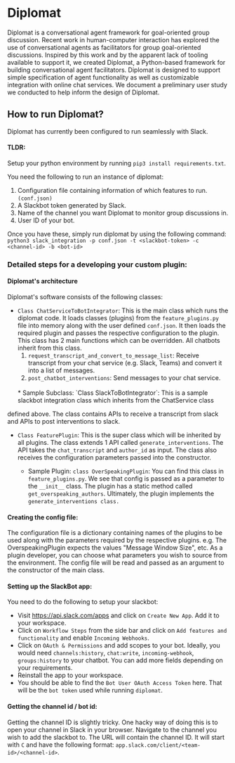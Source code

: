 # Diplomat

Diplomat is a conversational agent framework for goal-oriented group discussion. Recent work in human-computer interaction has explored the use of conversational agents as facilitators for group goal-oriented discussions. Inspired by this work and by the apparent lack of tooling available to support it, we created Diplomat, a Python-based framework for building conversational agent facilitators. Diplomat is designed to support simple specification of agent functionality as well as customizable integration with online chat services. We document a preliminary user study we conducted to help inform the design of Diplomat.

## How to run Diplomat? 
Diplomat has currently been configured to run seamlessly with Slack. 

#### TLDR:
Setup your python environment by running 
`pip3 install requirements.txt`.

You need the following to run an instance of diplomat: 
1. Configuration file containing information of which features to run. `(conf.json)`
2. A Slackbot token generated by Slack.
3. Name of the channel you want Diplomat to monitor group discussions in.
4. User ID of your bot. 

Once you have these, simply run diplomat by using the following command: 
`python3 slack_integration -p conf.json -t <slackbot-token> -c <channel-id> -b <bot-id>` 

### Detailed steps for a developing your custom plugin:
#### Diplomat's architecture
Diplomat's software consists of the following classes: 

* `Class ChatServiceToBotIntegrator`: This is the main class which runs the diplomat code. 
It loads classes (plugins) from the `feature_plugins.py` file into memory along with the user defined `conf.json`. 
It then loads the required plugin and passes the respective configuration to the plugin. This class has 2 main functions 
which can be overridden. All chatbots inherit from this class. 
    1. `request_transcript_and_convert_to_message_list`: Receive transcript from your chat service (e.g. Slack, Teams)
    and convert it into a list of messages.
    2. `post_chatbot_interventions`: Send messages to your chat service.     
    <br>
    * Sample Subclass: `Class SlackToBotIntegrator`: This is a sample slackbot integration class which inherits from the ChatService class 
defined above. The class contains APIs to receive a transcript from slack and APIs to post interventions to slack. 

* `Class FeaturePlugin`: This is the super class which will be inherited by all plugins. The class extends 1 API called
`generate_interventions`. The API takes the `chat_transcript` and `author_id` as input. The class also receives the 
configuration parameters passed into the constructor. 

    * Sample Plugin: `class OverSpeakingPlugin`:  You can find this class in `feature_plugins.py`. We see that config is passed 
as a parameter to the `__init__` class. The plugin has a static method called `get_overspeaking_authors`. Ultimately, the plugin
implements the `generate_interventions class.` 
 

#### Creating the config file: 
The configuration file is a dictionary containing names of the plugins to be used along with the parameters required 
by the respective plugins. e.g. The OverspeakingPlugin expects the values "Message Window Size", etc. 
As a plugin developer, you can choose what parameters you wish to source from the environment. The config file will be 
read and passed as an argument to the constructor of the main class. 

#### Setting up the SlackBot app:
You need to do the following to setup your slackbot:  
* Visit https://api.slack.com/apps and click on `Create New App`. Add it to your workspace.  
* Click on `Workflow Steps` from the side bar and click on `Add features and functionality` and enable `Incoming Webhooks`.
* Click on `OAuth & Permissions` and add scopes to your bot. Ideally, you would need `channels:history`, `chat:write`,
`incoming-webhook`, `groups:history` to your chatbot. You can add more fields depending on your requirements. 
* Reinstall the app to your workspace. 
* You should be able to find the `Bot User OAuth Access Token` here. That will be the `bot token` used while running `diplomat`. 


#### Getting the channel id / bot id:
Getting the channel ID is slightly tricky. One hacky way of doing this is to open your channel in Slack in your browser. 
Navigate to the channel you wish to add the slackbot to. The URL will contain the channel ID. It will start with `C` and 
have the following format: `app.slack.com/client/<team-id>/<channel-id>`.
